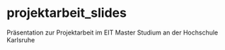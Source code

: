 # projektarbeit_slides
Präsentation zur Projektarbeit im EIT Master Studium an der Hochschule Karlsruhe
